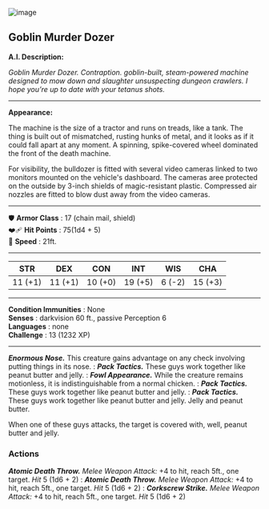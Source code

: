 ![image](https://user-images.githubusercontent.com/13347039/191731788-31c09c4c-71e9-4499-860b-162833e51966.png)

## Goblin Murder Dozer
**A.I. Description:**

_Goblin Murder Dozer. Contraption.
goblin-built, steam-powered machine designed to mow down and slaughter unsuspecting dungeon crawlers. I hope you’re up to date with your tetanus shots._
___
**Appearance:**

The machine is the size of a tractor and runs on treads, like a tank. The thing is built out of mismatched, rusting hunks of metal, and it looks as if it could fall apart at any moment. A spinning, spike-covered wheel dominated the front of the death machine.

For visibility, the bulldozer is fitted with several video cameras linked to two monitors mounted on the vehicle's dashboard. The cameras aree protected on the outside by 3-inch shields of magic-resistant plastic. Compressed air nozzles are fitted to blow dust away from the video cameras.
___
🛡️ **Armor Class** : 17 (chain mail, shield)    
❤️‍🩹 **Hit Points**  : 75(1d4 + 5)    
🏃 **Speed**       : 21ft.    
___
|  STR  |  DEX  |  CON  |  INT  |  WIS  |  CHA  |
|:-----:|:-----:|:-----:|:-----:|:-----:|:-----:|
|11 (+1)|11 (+1)|10 (+0)|19 (+5)|6 (-2)|15 (+3)|
___
**Condition Immunities** : None   
**Senses**               : darkvision 60 ft., passive Perception 6   
**Languages**            : none  
**Challenge**            : 13 (1232 XP)   
___
***Enormous Nose.*** This creature gains advantage on any check involving putting things in its nose.
:
***Pack Tactics.*** These guys work together like peanut butter and jelly.
:
***Fowl Appearance.*** While the creature remains motionless, it is indistinguishable from a normal chicken.
:
***Pack Tactics.*** These guys work together like peanut butter and jelly.
:
***Pack Tactics.*** These guys work together like peanut butter and jelly. Jelly and peanut butter.

When one of these guys attacks, the target is covered with, well, peanut butter and jelly.
### Actions
***Atomic Death Throw.*** *Melee Weapon Attack:* +4 to hit, reach 5ft., one target. *Hit* 5 (1d6 + 2) 
:
***Atomic Death Throw.*** *Melee Weapon Attack:* +4 to hit, reach 5ft., one target. *Hit* 5 (1d6 + 2) 
:
***Corkscrew Strike.*** *Melee Weapon Attack:* +4 to hit, reach 5ft., one target. *Hit* 5 (1d6 + 2) 





